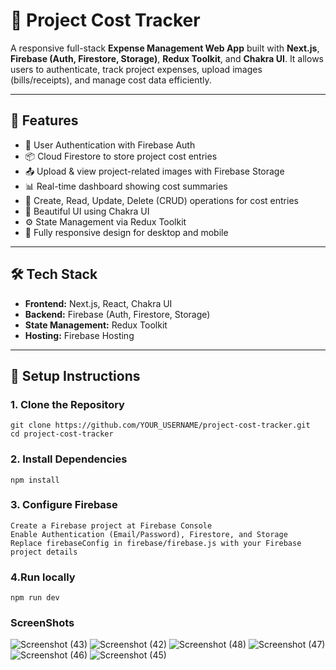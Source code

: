 # 🧾 Project Cost Tracker

A responsive full-stack **Expense Management Web App** built with **Next.js**, **Firebase (Auth, Firestore, Storage)**, **Redux Toolkit**, and **Chakra UI**. It allows users to authenticate, track project expenses, upload images (bills/receipts), and manage cost data efficiently.

---

## 🚀 Features

- 🔐 User Authentication with Firebase Auth
- 📦 Cloud Firestore to store project cost entries
- 📤 Upload & view project-related images with Firebase Storage
- 📊 Real-time dashboard showing cost summaries
- 📁 Create, Read, Update, Delete (CRUD) operations for cost entries
- 🎨 Beautiful UI using Chakra UI
- ⚙️ State Management via Redux Toolkit
- 📱 Fully responsive design for desktop and mobile

---

## 🛠️ Tech Stack

- **Frontend:** Next.js, React, Chakra UI
- **Backend:** Firebase (Auth, Firestore, Storage)
- **State Management:** Redux Toolkit
- **Hosting:** Firebase Hosting

---

## 🔧 Setup Instructions

### 1. Clone the Repository

    git clone https://github.com/YOUR_USERNAME/project-cost-tracker.git
    cd project-cost-tracker

### 2. Install Dependencies
    npm install
### 3. Configure Firebase
    Create a Firebase project at Firebase Console
    Enable Authentication (Email/Password), Firestore, and Storage
    Replace firebaseConfig in firebase/firebase.js with your Firebase project details
### 4.Run locally
    npm run dev

### ScreenShots

![Screenshot (43)](https://github.com/user-attachments/assets/28f167a2-0d54-4c51-b18b-bd85d548620f)
![Screenshot (42)](https://github.com/user-attachments/assets/5aa67892-8fd3-4fa7-912a-515d89c7ec95)
![Screenshot (48)](https://github.com/user-attachments/assets/3dcfd647-64e7-48fa-a9ed-21a3c6d89938)
![Screenshot (47)](https://github.com/user-attachments/assets/1ce790ad-8e42-47f7-80d7-e150ab3241ee)
![Screenshot (46)](https://github.com/user-attachments/assets/6283f71b-9efd-4a49-810b-9a2abbc76a99)
![Screenshot (45)](https://github.com/user-attachments/assets/bca51490-4233-4032-a6ee-c666ff7bda35)

  
